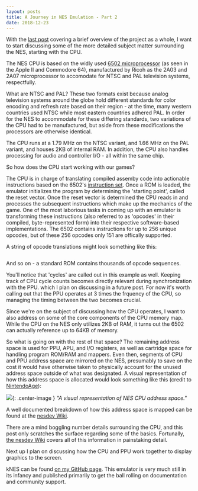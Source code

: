 ```yaml
---
layout: posts
title: A Journey in NES Emulation - Part 2
date: 2018-12-23
---
```


With the [last post](https://chadramsey.github.io/nes-emulation-two/) covering a brief overview of the project as a whole, I want to start discussing some of the more detailed subject matter surrounding the NES, starting with the CPU. 

The NES CPU is based on the widly used [6502 microprocessor](https://en.wikipedia.org/wiki/MOS_Technology_6502) (as seen in the Apple II and Commodore 64), manufactured by Ricoh as the 2A03 and 2A07 microprocessor to accomodate for NTSC and PAL television systems, respectfully. 

What are NTSC and PAL? These two formats exist because analog television systems around the globe hold different standards for color encoding and refresh rate based on their region - at the time, many western countries used NTSC while most eastern countries adhered PAL. In order for the NES to accommodate for these differing standards, two variations of the CPU had to be manufactured, but aside from these modifications the processors are otherwise identical. 

The CPU runs at a 1.79 MHz on the NTSC variant, and 1.66 MHz on the PAL variant, and houses 2KB of internal RAM. In addition, the CPU also handles processing for audio and controller I/O - all within the same chip.

So how does the CPU start working with our games?

The CPU is in charge of translating compiled assemby code into actionable instructions based on the 6502's [instruction set](http://obelisk.me.uk/6502/reference.html). Once a ROM is loaded, the emulator initializes the program by determining the 'starting point', called the reset vector. Once the reset vector is determined the CPU reads in and processes the subsequent instructions which make up the mechanics of the game. One of the most laborious tasks in coming up with an emulator is transforming these instructions (also referred to as 'opcodes' in their compiled, byte-represented form) into their respective software-based implementations. The 6502 contains instructions for up to 256 unique opcodes, but of these 256 opcodes only 151 are offically supported.

A string of opcode translations might look something like this:

```

```

And so on - a standard ROM contains thousands of opcode sequences.

You'll notice that 'cycles' are called out in this example as well. Keeping track of CPU cycle counts becomes directly relevant during synchronization with the PPU. which I plan on discussing in a future post. For now it's worth calling out that the PPU operates at 3 times the frquency of the CPU, so managing the timing between the two becomes crucial.

Since we're on the subject of discussing how the CPU operates, I want to also address on some of the core components of the CPU memory map. While the CPU on the NES only utilizes 2KB of RAM, it turns out the 6502 can actually reference up to 64KB of memory. 

So what is going on with the rest of that space? The remaining address space is used for PPU, APU, and I/O registers, as well as cartridge space for handling program ROM/RAM and mappers. Even then, segments of CPU and PPU address space are mirrored on the NES, presumably to save on the cost it would have otherwise taken to physically account for the unused address space outside of what was designated. A visual representation of how this address space is allocated would look something like this (credit to [NintendoAge](http://nintendoage.com/forum/messageview.cfm?catid=22&threadid=4291)):

![](https://chadramsey.github.io/assets/images/2018/nes-emu-three.png){: .center-image }
*"A visual representation of NES CPU address space."*

A well documented breakdown of how this address space is mapped can be found at the [nesdev Wiki](https://wiki.nesdev.com/w/index.php/CPU_memory_map). 

There are a mind boggling number details surrounding the CPU, and this post only scratches the surface regarding some of the basics. Fortunally, [the nesdev Wiki](https://wiki.nesdev.com/w/index.php/CPU#Sections) covers all of this information in painstaking detail.

Next up I plan on discussing how the CPU and PPU work together to display graphics to the screen.

kNES can be found [on my GitHub page](https://github.com/chadramsey/knes). 
This emulator is very much still in its infancy and published primarily to 
get the ball rolling on documentation and community support.